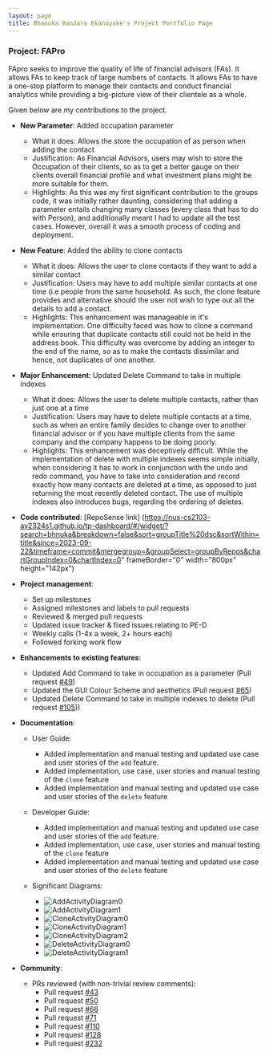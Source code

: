 ```yaml
---
layout: page
title: Bhanuka Bandara Ekanayake's Project Portfolio Page
---
```


### Project: FAPro

FApro seeks to improve the quality of life of financial advisors (FAs). It allows FAs to keep track of large numbers of contacts. It allows FAs to have a one-stop platform to manage their contacts and conduct financial analytics while providing a big-picture view of their clientele as a whole.

Given below are my contributions to the project.

* **New Parameter**: Added occupation parameter
  * What it does: Allows the store the occupation of as person when adding the contact 
  * Justification: As Financial Advisors, users may wish to store the Occupation of their clients, so as to get a better
    gauge on their clients overall financial profile and what investment plans might be more suitable for them.
  * Highlights: As this was my first significant contribution to the groups code, it was initially rather daunting,
    considering that adding a parameter entails changing many classes (every class that has to do with Person), and
    additionally meant I had to update all the test cases. However, overall it was a smooth process of coding and
    deployment.

* **New Feature**: Added the ability to clone contacts
  * What it does: Allows the user to clone contacts if they want to add a similar contact 
  * Justification: Users may have to add multiple similar contacts at one time (i.e people from the same household.
    As such, the clone feature provides and alternative should the user not wish to type out all the details to add a
    contact.
  * Highlights: This enhancement was manageable in it's implementation. One difficulty faced was how to clone a command
    while ensuring that duplicate contacts still could not be held in the address book. This difficulty was overcome by
    adding an integer to the end of the name, so as to make the contacts dissimilar and hence, not duplicates of one
    another.

* **Major Enhancement**: Updated Delete Command to take in multiple indexes
  * What it does: Allows the user to delete multiple contacts, rather than just one at a time
  * Justification: Users may have to delete multiple contacts at a time, such as when an entire family decides to change
    over to another financial advisor or if you have multiple clients from the same company and the company happens to
    be doing poorly.
  * Highlights: This enhancement was deceptively difficult. While the implementation of delete with multiple indexes
    seems simple initially, when considering it has to work in conjunction with the undo and redo command, you have to
    take into consideration and record exactly how many contacts are deleted at a time, as opposed to just returning 
    the most recently deleted contact. The use of multiple indexes also introduces bugs, regarding the ordering of
    deletes.

* **Code contributed**: [RepoSense link] (https://nus-cs2103-ay2324s1.github.io/tp-dashboard/#/widget/?search=bhnuka&breakdown=false&sort=groupTitle%20dsc&sortWithin=title&since=2023-09-22&timeframe=commit&mergegroup=&groupSelect=groupByRepos&chartGroupIndex=0&chartIndex=0" frameBorder="0" width="800px" height="142px")

* **Project management**:
  * Set up milestones
  * Assigned milestones and labels to pull requests
  * Reviewed & merged pull requests
  * Updated issue tracker & fixed issues relating to PE-D
  * Weekly calls (1-4x a week, 2+ hours each)
  * Followed forking work flow

* **Enhancements to existing features**:
  * Updated Add Command to take in occupation as a parameter (Pull request [\#49](https://github.com/AY2324S1-CS2103T-W09-1/tp/pull/49))
  * Updated the GUI Colour Scheme and aesthetics (Pull request [\#65](https://github.com/AY2324S1-CS2103T-W09-1/tp/pull/65))
  * Updated Delete Command to take in multiple indexes to delete (Pull request [\#105](https://github.com/AY2324S1-CS2103T-W09-1/tp/pull/105)))

* **Documentation**:
  * User Guide:
    * Added implementation and manual testing and updated use case and user stories of the `add` feature.
    * Added implementation, use case, user stories and manual testing of the `clone` feature
    * Added implementation and manual testing and updated use case and user stories of the `delete` feature
      
  * Developer Guide:
    * Added implementation and manual testing and updated use case and user stories of the `add` feature.
    * Added implementation, use case, user stories and manual testing of the `clone` feature
    * Added implementation and manual testing and updated use case and user stories of the `delete` feature
      
  * Significant Diagrams:
    * ![AddActivityDiagram0](../images/AddActivityDiagram0.png)
    * ![AddActivityDiagram1](../images/AddActivityDiagram1.png)
    * ![CloneActivityDiagram0](../images/CloneActivityDiagram0.png)
    * ![CloneActivityDiagram1](../images/CloneActivityDiagram1.png)
    * ![CloneActivityDiagram2](../images/CloneActivityDiagram2.png)
    * ![DeleteActivityDiagram0](../images/DeleteActivityDiagram0.png)
    * ![DeleteActivityDiagram1](../images/DeleteActivityDiagram1.png)
    
* **Community**:
  * PRs reviewed (with non-trivial review comments):
    * Pull request [\#43](https://github.com/AY2324S1-CS2103T-W09-1/tp/pull/43)
    * Pull request [\#50](https://github.com/AY2324S1-CS2103T-W09-1/tp/pull/50)
    * Pull request [\#66](https://github.com/AY2324S1-CS2103T-W09-1/tp/pull/66)
    * Pull request [\#71](https://github.com/AY2324S1-CS2103T-W09-1/tp/pull/71)
    * Pull request [\#110](https://github.com/AY2324S1-CS2103T-W09-1/tp/pull/110)
    * Pull request [\#128](https://github.com/AY2324S1-CS2103T-W09-1/tp/pull/128)
    * Pull request [\#232](https://github.com/AY2324S1-CS2103T-W09-1/tp/pull/232)
